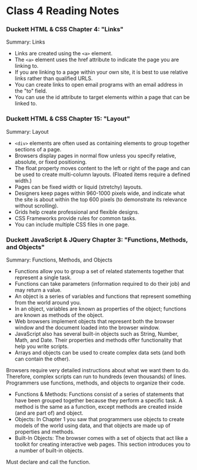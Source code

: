 # Class 4 Reading Notes

### Duckett HTML & CSS Chapter 4: "Links"

Summary: Links
- Links are created using the `<a>` element.
- The `<a>` element uses the href attribute to indicate the page you are linking to.
- If you are linking to a page within your own site, it is best to use relative links rather than qualified URLS.
- You can create links to open email programs with an email address in the "to" field.
- You can use the id attribute to target elements within a page that can be linked to.

### Duckett HTML & CSS Chapter 15: "Layout"

Summary: Layout
- `<div>` elements are often used as containing elements to group together sections of a page.
- Browsers display pages in normal flow unless you specify relative, absolute, or fixed positioning.
- The float property moves content to the left or right of the page and can be used to create multi-column layouts. (Floated items require a defined width.)
- Pages can be fixed width or liquid (stretchy) layouts.
- Designers keep pages within 960-1000 pixels wide, and indicate what the site is about within the top 600 pixels (to demonstrate its relevance without scrolling).
- Grids help create professional and flexible designs.
- CSS Frameworks provide rules for common tasks.
- You can include multiple CSS files in one page.

### Duckett JavaScript & JQuery Chapter 3: "Functions, Methods, and Objects"

Summary: Functions, Methods, and Objects
- Functions allow you to group a set of related statements together that represent a single task.
- Functions can take parameters (information required to do their job) and may return a value.
- An object is a series of variables and functions that represent something from the world around you.
- In an object, variables are known as properties of the object; functions are known as methods of the object.
- Web browsers implement objects that represent both the browser window and the document loaded into the browser window.
- JavaScript also has several built-in objects such as String, Number, Math, and Date. Their properties and methods offer functionality that help you write scripts.
- Arrays and objects can be used to create complex data sets (and both can contain the other).

Browsers require very detailed instructions about what we want them to do. Therefore, complex scripts can run to hundreds (even thousands) of lines. Programmers use functions, methods, and objects to organize their code.

- Functions & Methods: Functions consist of a series of statements that have been grouped together because they perform a specific task. A method is the same as a function, except methods are created inside (and are part of) and object.
- Objects: In Chapter 1 you saw that programmers use objects to create models of the world using data, and that objects are made up of properties and methods.
- Built-In Objects: The browser comes with a set of objects that act like a toolkit for creating interactive web pages. This section introduces you to a number of built-in objects.

Must declare and call the function.